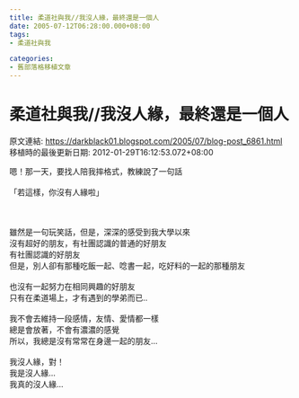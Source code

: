 ```yaml
---
title: 柔道社與我//我沒人緣，最終還是一個人
date: 2005-07-12T06:28:00.000+08:00
tags: 
- 柔道社與我

categories:
- 舊部落格移植文章
---
```


# 柔道社與我//我沒人緣，最終還是一個人

原文連結: https://darkblack01.blogspot.com/2005/07/blog-post_6861.html
移植時的最後更新日期: 2012-01-29T16:12:53.072+08:00

嗯！那一天，要找人陪我摔格式，教練說了一句話<br /><br />「若這樣，你沒有人緣啦」<br /><br /><a name='more'></a><br /><br />雖然是一句玩笑話，但是，深深的感受到我大學以來<br />沒有超好的朋友，有社團認識的普通的好朋友<br />有社團認識的好朋友<br />但是，別人卻有那種吃飯一起、唸書一起，吃好料的一起的那種朋友<br /><br />也沒有一起努力在相同興趣的好朋友<br />只有在柔道場上，才有遇到的學弟而已..<br /><br />我不會去維持一段感情，友情、愛情都一樣<br />總是會放著，不會有濃濃的感覺<br />所以，我總是沒有常常在身邊一起的朋友...<br /><br />我沒人緣，對！<br />我是沒人緣...<br />我真的沒人緣...
